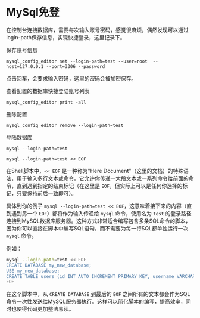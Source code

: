 # MySql免登
在控制台连接数据库，需要每次输入账号密码，感觉很麻烦，偶然发现可以通过login-path保存信息，实现快捷登录，这里记录下。

保存账号信息
```
mysql_config_editor set --login-path=test --user=root  --host=127.0.0.1 --port=3306 --password
```
点击回车，会要求输入密码，这里的密码会被加密保存。

查看配置的数据库快捷登陆账号列表
```
mysql_config_editor print -all
```
删除配置
```
mysql_config_editor remove --login-path=test
```
登陆数据库
```
mysql --login-path=test
```

`mysql --login-path=test << EOF`

在Shell脚本中，`<< EOF` 是一种称为"Here Document"（这里的文档）的特殊语法，用于输入多行文本或命令。它允许你传递一大段文本或一系列命令给前面的命令，直到遇到指定的结束标记（在这里是 `EOF`，但实际上可以是任何你选择的标记，只要保持前后一致即可）。

具体到你的例子 `mysql --login-path=test << EOF`，这意味着接下来的内容（直到遇到另一个 `EOF`）都将作为输入传递给 `mysql` 命令，使用名为 `test` 的登录路径连接到MySQL数据库服务器。这种方式非常适合编写包含多条SQL命令的脚本，因为你可以直接在脚本中编写SQL语句，而不需要为每一行SQL都单独运行一次 `mysql` 命令。

例如：

```bash
mysql --login-path=test << EOF
CREATE DATABASE my_new_database;
USE my_new_database;
CREATE TABLE users (id INT AUTO_INCREMENT PRIMARY KEY, username VARCHAR(255), email VARCHAR(255));
EOF
```

在这个脚本中，从 `CREATE DATABASE` 到最后的 `EOF` 之间所有的文本都会作为SQL命令一次性发送给MySQL服务器执行。这样可以简化脚本的编写，提高效率，同时也使得代码更加整洁易读。